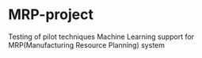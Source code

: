 # MRP-project
Testing of pilot techniques Machine Learning support for MRP(Manufacturing Resource Planning) system 
